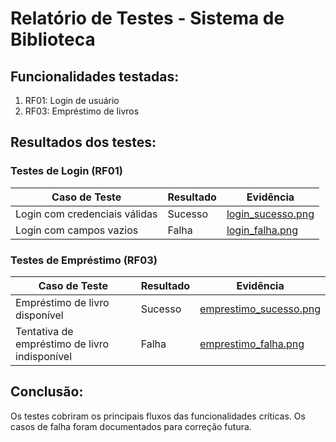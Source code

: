 # Relatório de Testes - Sistema de Biblioteca

## Funcionalidades testadas:
1. RF01: Login de usuário
2. RF03: Empréstimo de livros

## Resultados dos testes:

### Testes de Login (RF01)
| Caso de Teste | Resultado | Evidência |
|---------------|-----------|-----------|
| Login com credenciais válidas | Sucesso | [login_sucesso.png](evidencias/login_sucesso.png) |
| Login com campos vazios | Falha | [login_falha.png](evidencias/login_falha.png) |

### Testes de Empréstimo (RF03)
| Caso de Teste | Resultado | Evidência |
|---------------|-----------|-----------|
| Empréstimo de livro disponível | Sucesso | [emprestimo_sucesso.png](evidencias/emprestimo_sucesso.png) |
| Tentativa de empréstimo de livro indisponível | Falha | [emprestimo_falha.png](evidencias/emprestimo_falha.png) |

## Conclusão:
Os testes cobriram os principais fluxos das funcionalidades críticas. Os casos de falha foram documentados para correção futura.

